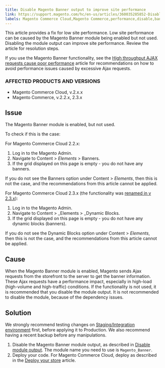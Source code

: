 ```yaml
---
title: Disable Magento Banner output to improve site performance    
link: https://support.magento.com/hc/en-us/articles/360035285852-Disable-Magento-Banner-output-to-improve-site-performance-
labels: Magento Commerce Cloud,Magento Commerce,performance,disable,banner,AJAX requests,2.3.x,2.2.x,2.x.x,how to
---
```


This article provides a fix for low site performance. Low site performance can be caused by the Magento Banner module being enabled but not used. Disabling the module output can improve site performance. Review the article for resolution steps.

<p class="info">If you use the Magento Banner functionality, see the <a href="https://support.magento.com/hc/en-us/articles/360039286472-High-throughput-AJAX-requests-cause-poor-performance">High throughput AJAX requests cause poor performance</a> article for recommendations on how to avoid performance issues caused by excessive Ajax requests.</p>

### AFFECTED PRODUCTS AND VERSIONS

* Magento Commerce Cloud, v.2.x.x 
* Magento Commerce, v.2.2.x, 2.3.x

## Issue

The Magento Banner module is enabled, but not used. 

To check if this is the case:

For Magento Commerce Cloud 2.2.x:

1. Log in to the Magento Admin.
1. Navigate to Content > _Elements_ > Banners. 
1. If the grid displayed on this page is empty - you do not have any banners. 

If you do not see the Banners option under Content > _Elements_, then this is not the case, and the recommendations from this article cannot be applied. 

For Magento Commerce Cloud 2.3.x (the functionality was [renamed in v 2.3.x](https://devdocs.magento.com/guides/v2.3/release-notes/ReleaseNotes2.3.0Commerce.html#banner-now-dynamic-block)): 

1. Log in to the Magento Admin.
1. Navigate to Content > _Elements > _Dynamic Blocks.
1. If the grid displayed on this page is empty - you do not have any dynamic blocks (banners). 

If you do not see the Dynamic Blocks option under Content > _Elements_, then this is not the case, and the recommendations from this article cannot be applied. 

## Cause

When the Magento Banner module is enabled, Magento sends Ajax requests from the storefront to the server to get the banner information. These Ajax requests have a performance impact, especially in high-load (high-volume and high-traffic) conditions. If the functionality is not used, it is recommended that you disable the module output. It is not recommended to disable the module, because of the dependency issues. 

## Solution

<p class="warning">We strongly recommend testing changes on <a href="https://support.magento.com/hc/en-us/articles/360043032152-Integration-Environment-enhancement-request-Pro-and-Starter">Staging/Integration environment</a> first, before applying it to Production. We also recommend having a recent backup before any manipulations.</p>

1. Disable the Magento Banner module output, as described in [Disable module output](https://devdocs.magento.com/guides/v2.3/config-guide/config/disable-module-output.html). The module name you need to use is `` Magento_Banner ``.
1. Deploy your code. For Magento Commerce Cloud, deploy as described in the [Deploy your store](https://devdocs.magento.com/guides/v2.3/cloud/live/stage-prod-live.html) article.

 